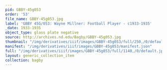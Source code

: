 ```yaml
---
pid: GBBY-45g053
order: '53'
file_name: GBBY-45g053.jpg
label: 'GBBY 45G/053: Wayne Millner: Football Player - c1933-1935'
_date: 1933-1935
object_type: glass plate negative
source: http://archives.nd.edu/Bagby/GBBY-45g053.jpg
thumbnail: "/img/derivatives/iiif/images/GBBY-45g053/full/250,/0/default.jpg"
manifest: "/img/derivatives/iiif/images/GBBY-45g053/manifest.json"
full: "/img/derivatives/iiif/images/GBBY-45g053/full/1140,/0/default.jpg"
layout: generic_collection_item
collection: bagby
---
```


